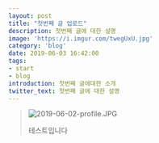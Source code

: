 ```yaml
---
layout: post
title: "첫번째 글 업로드"
description: 첫번째 글에 대한 설명
image: 'https://i.imgur.com/twegUxU.jpg'
category: 'blog'
date: 2019-06-03 16:42:00
tags:
- start
- blog
introduction: 첫번째 글에대한 소개
twitter_text: 첫번째 글에 대한 설명
---
```


> ![2019-06-02-profile.JPG](https://i.imgur.com/oGENDcZ.jpg "프로필 이미지")
>
> 테스트입니다

